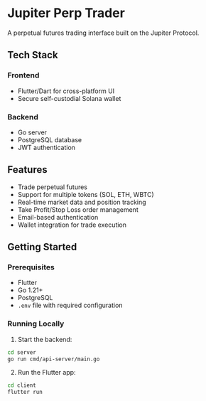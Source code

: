 # Jupiter Perp Trader

A perpetual futures trading interface built on the Jupiter Protocol.

## Tech Stack

### Frontend
- Flutter/Dart for cross-platform UI
- Secure self-custodial Solana wallet

### Backend
- Go server
- PostgreSQL database
- JWT authentication

## Features

- Trade perpetual futures
- Support for multiple tokens (SOL, ETH, WBTC)
- Real-time market data and position tracking
- Take Profit/Stop Loss order management
- Email-based authentication
- Wallet integration for trade execution

## Getting Started

### Prerequisites
- Flutter
- Go 1.21+
- PostgreSQL
- `.env` file with required configuration

### Running Locally

1. Start the backend:

```bash
cd server
go run cmd/api-server/main.go
```

2. Run the Flutter app:
```bash
cd client
flutter run
```
